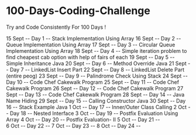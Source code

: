 # 100-Days-Coding-Challenge
Try and Code Consistently For 100 Days !

15 Sept --  Day 1   --   Stack Implementation Using Array
16 Sept --  Day 2   --   Queue Implementation Using Array
17 Sept --  Day 3   --   Circular Queue Implementation Using Array
18 Sept --  Day 4   --   Simple iteration problem to find cheapest cab option with help of fairs of each
19 Sept --  Day 5   --   Simple Inheritance Java
20 Sept --  Day 6   --   Method Override Java
21 Sept --  Day 7   --   LinkedList Insert Part
22 Sept --  Day 8   --   LinkedList Delete Part (entire peog)
23 Sept --  Day 9   --   Palindrome Check Using Stack
24 Sept --  Day 10  --   Code Chef Cakewalk Program
25 Sept --  Day 11  --   Code Chef Cakewalk Program
26 Sept --  Day 12  --   Code Chef Cakewalk Program
27 Sept --  Day 13  --   Code Chef Cakewalk Program
28 Sept --  Day 14  --   Java Name Hiding
29 Sept --  Day 15  --   Calling Constructor Java
30 Sept --  Day 16  --   Stack Example Java
1  Oct  --  Day 17  --   Inner/Outer Class Calling
2  Oct  --  Day 18  --   Nested Interface
3  Oct  --  Day 19  --   Postfix Evaluation Using Array
4  Oct  --  Day 20  --   Postfix Evaluation- II
5  Oct  --  Day 21  --   
6  Oct  --  Day 22  --
7  Oct  --  Day 23  --
8  Oct  --  Day 24  --
